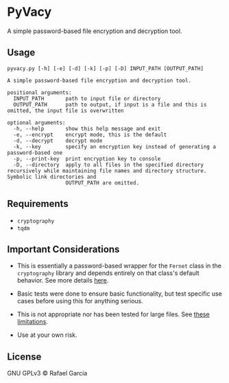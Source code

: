 # PyVacy

A simple password-based file encryption and decryption tool.

## Usage

```{text}
pyvacy.py [-h] [-e] [-d] [-k] [-p] [-D] INPUT_PATH [OUTPUT_PATH]

A simple password-based file encryption and decryption tool.

positional arguments:
  INPUT_PATH       path to input file or directory
  OUTPUT_PATH      path to output, if input is a file and this is omitted, the input file is overwritten

optional arguments:
  -h, --help       show this help message and exit
  -e, --encrypt    encrypt mode, this is the default
  -d, --decrypt    decrypt mode
  -k, --key        specify an encryption key instead of generating a password-based one
  -p, --print-key  print encryption key to console
  -D, --directory  apply to all files in the specified directory recursively while maintaining file names and directory structure. Symbolic link directories and
                   OUTPUT_PATH are omitted.
```

## Requirements

- `cryptography`
- `tqdm`

## Important Considerations

- This is essentially a password-based wrapper for the `Fernet` class in the `cryptography` library and depends entirely on that class's default behavior. See more details [here](https://cryptography.io/en/latest/fernet/#using-passwords-with-fernet).

- Basic tests were done to ensure basic functionality, but test specific use cases before using this for anything serious.

- This is not appropriate nor has been tested for large files. See [these limitations](https://cryptography.io/en/latest/fernet/#limitations).

- Use at your own risk.

## License

GNU GPLv3 © Rafael García
